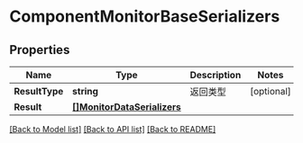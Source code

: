 # ComponentMonitorBaseSerializers

## Properties

Name | Type | Description | Notes
------------ | ------------- | ------------- | -------------
**ResultType** | **string** | 返回类型 | [optional] 
**Result** | [**[]MonitorDataSerializers**](MonitorDataSerializers.md) |  | 

[[Back to Model list]](../README.md#documentation-for-models) [[Back to API list]](../README.md#documentation-for-api-endpoints) [[Back to README]](../README.md)



